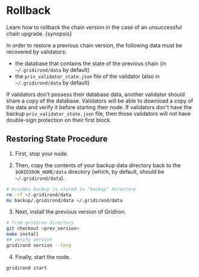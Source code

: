 <!--
order: 6
-->

# Rollback

Learn how to rollback the chain version in the case of an unsuccessful chain upgrade. {synopsis}

In order to restore a previous chain version, the following data must be recovered by validators:

- the database that contains the state of the previous chain (in `~/.gridirond/data` by default)
- the `priv_validator_state.json` file of the validator (also in `~/.gridirond/data` by default)

If validators don't possess their database data, another validator should share a copy of the database. Validators will be able to download a copy of the data and verify it before starting their node. If validators don't have the backup `priv_validator_state.json` file, then those validators will not have double-sign protection on their first block.

## Restoring State Procedure

1. First, stop your node.

2. Then, copy the contents of your backup data directory back to the `$GRIDIRON_HOME/data` directory (which, by default, should be `~/.gridirond/data`).

```bash
# Assumes backup is stored in "backup" directory
rm -rf ~/.gridirond/data
mv backup/.gridirond/data ~/.gridirond/data
```

3. Next, install the previous version of Gridiron.

```bash
# from gridiron directory
git checkout <prev_version>
make install
## verify version
gridirond version --long
```

4. Finally, start the node.

```bash
gridirond start
```
